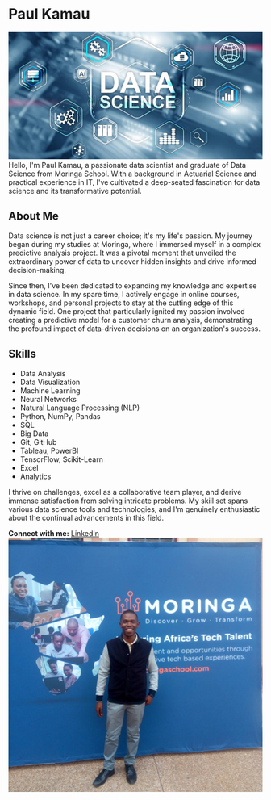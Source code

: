 # Paul Kamau
![IMAGE](https://github.com/kamaupaul/kamaupaul/blob/main/data_science_image.jpg)
Hello, I'm Paul Kamau, a passionate data scientist and graduate of Data Science from Moringa School. With a background in Actuarial Science and practical experience in IT, I've cultivated a deep-seated fascination for data science and its transformative potential.

## About Me

Data science is not just a career choice; it's my life's passion. My journey began during my studies at Moringa, where I immersed myself in a complex predictive analysis project. It was a pivotal moment that unveiled the extraordinary power of data to uncover hidden insights and drive informed decision-making.

Since then, I've been dedicated to expanding my knowledge and expertise in data science. In my spare time, I actively engage in online courses, workshops, and personal projects to stay at the cutting edge of this dynamic field. One project that particularly ignited my passion involved creating a predictive model for a customer churn analysis, demonstrating the profound impact of data-driven decisions on an organization's success.

## Skills

- Data Analysis
- Data Visualization
- Machine Learning
- Neural Networks
- Natural Language Processing (NLP)
- Python, NumPy, Pandas
- SQL
- Big Data
- Git, GitHub
- Tableau, PowerBI
- TensorFlow, Scikit-Learn
- Excel
- Analytics

I thrive on challenges, excel as a collaborative team player, and derive immense satisfaction from solving intricate problems. My skill set spans various data science tools and technologies, and I'm genuinely enthusiastic about the continual advancements in this field.



**Connect with me:** [LinkedIn](https://www.linkedin.com/in/paul-njuguna-63a869185)
![Data Visualization](https://github.com/kamaupaul/kamaupaul/blob/main/WhatsApp%20Image%202023-10-20%20at%2016.38.44%20(1).jpeg)
